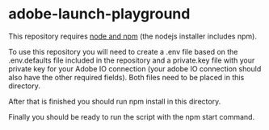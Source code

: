 # adobe-launch-playground

This repository requires [node and npm](https://nodejs.org/en/download/) (the nodejs installer includes npm).

To use this repository you will need to create a .env file based on the .env.defaults file included in the repository and a private.key file with your private key for your Adobe IO connection (your adobe IO connection should also have the other required fields). Both files need to be placed in this directory.

After that is finished you should run npm install in this directory.

Finally you should be ready to run the script with the npm start command.
